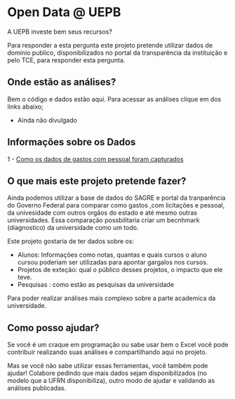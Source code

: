 # Open Data @ UEPB

A UEPB investe bem seus recursos? 

Para responder a esta pergunta este projeto pretende utilizar dados de domínio publico, disponibilizados no portal da transparência da instituição e pelo TCE, para responder esta pergunta.

## Onde estão as análises?

Bem o código e dados estão aqui. Para acessar as análises clique em dos links abaixo;
   * Ainda não divulgado

## Informações sobre os Dados

1 - [Como os dados de gastos com pessoal foram capturados](data/README.md)

## O que mais este projeto pretende fazer?

Ainda podemos utilizar a base de dados do SAGRE e portal da tranparência do Governo Federal para comparar como gastos ,com licitações e pessoal, da univesidade com outros orgãos do estado e até mesmo outras universidades. Essa comparação possbilitaria criar um becnhmark (diagnostico) da universidade como um todo.
   
Este projeto gostaria de ter dados sobre os:

   * Alunos: Informações como notas, quantas e quais cursos o aluno cursou poderiam ser utilizadas para apontar gargalos nos cursos.
   * Projetos de exteção: qual o público desses projetos, o impacto que ele teve.
   * Pesquisas : como estão as pesquisas da universidade

Para poder realizar análises mais complexo sobre a parte academica da universidade.

## Como posso ajudar?

Se você é um craque em programação ou sabe usar bem o Excel você pode contribuir realizando suas análises e compartilhando aqui no projeto.

Mas se você não sabe utilizar essas ferramentas, você também pode ajudar! Colabore pedindo que mais dados sejam disponibilizados (no modelo que a UFRN disponibiliza), outro modo de ajudar e validando as análises publicadas.

